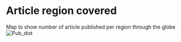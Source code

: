 # Article region covered
Map to show number of article published per region through the globe
![Pub_dist](https://github.com/stangandaho/article-region-covered/assets/58343945/b2d66f4b-1972-4919-be93-9fce6c14d374)

